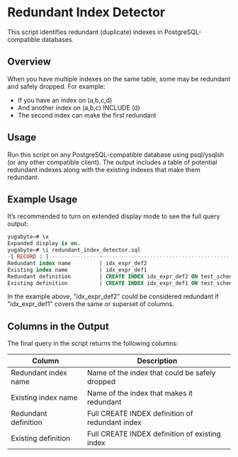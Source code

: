 # Redundant Index Detector

This script identifies redundant (duplicate) indexes in PostgreSQL-compatible databases.

## Overview

When you have multiple indexes on the same table, some may be redundant and safely dropped. For example:

- If you have an index on (a,b,c,d)
- And another index on (a,b,c) INCLUDE (d)
- The second index can make the first redundant

## Usage

Run this script on any PostgreSQL-compatible database using psql/ysqlsh (or any other compatible client). The output includes a table of potential redundant indexes along with the existing indexes that make them redundant.

## Example Usage

It’s recommended to turn on extended display mode to see the full query output:

```sql
yugabyte=# \x
Expanded display is on.
yugabyte=# \i redundant_index_detector.sql
-[ RECORD 1 ]----------------+------------------------------------------------------------------------------------------
Redundant index name         | idx_expr_def2
Existing index name          | idx_expr_def1
Redundant definition         | CREATE INDEX idx_expr_def2 ON test_schema.expr_collations_23 USING lsm (lower(col1) HASH)
Existing definition          | CREATE INDEX idx_expr_def1 ON test_schema.expr_collations_23 USING lsm (lower(col1) HASH)
```

In the example above, "idx_expr_def2" could be considered redundant if "idx_expr_def1" covers the same or superset of columns.

## Columns in the Output

The final query in the script returns the following columns:

| Column                 | Description                                      |
| ---------------------- | ------------------------------------------------ |
| Redundant index name   | Name of the index that could be safely dropped   |
| Existing index name    | Name of the index that makes it redundant        |
| Redundant definition   | Full CREATE INDEX definition of redundant index  |
| Existing definition    | Full CREATE INDEX definition of existing index   |
